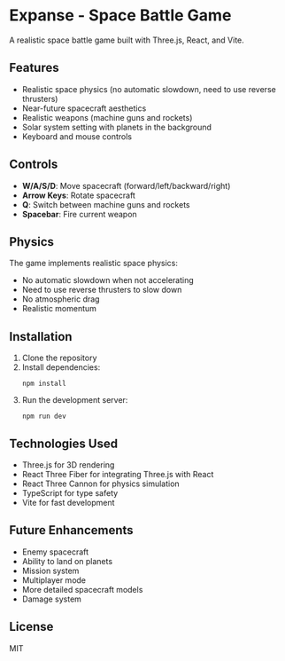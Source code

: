 # Expanse - Space Battle Game

A realistic space battle game built with Three.js, React, and Vite.

## Features

- Realistic space physics (no automatic slowdown, need to use reverse thrusters)
- Near-future spacecraft aesthetics
- Realistic weapons (machine guns and rockets)
- Solar system setting with planets in the background
- Keyboard and mouse controls

## Controls

- **W/A/S/D**: Move spacecraft (forward/left/backward/right)
- **Arrow Keys**: Rotate spacecraft
- **Q**: Switch between machine guns and rockets
- **Spacebar**: Fire current weapon

## Physics

The game implements realistic space physics:
- No automatic slowdown when not accelerating
- Need to use reverse thrusters to slow down
- No atmospheric drag
- Realistic momentum

## Installation

1. Clone the repository
2. Install dependencies:
   ```
   npm install
   ```
3. Run the development server:
   ```
   npm run dev
   ```

## Technologies Used

- Three.js for 3D rendering
- React Three Fiber for integrating Three.js with React
- React Three Cannon for physics simulation
- TypeScript for type safety
- Vite for fast development

## Future Enhancements

- Enemy spacecraft
- Ability to land on planets
- Mission system
- Multiplayer mode
- More detailed spacecraft models
- Damage system

## License

MIT
